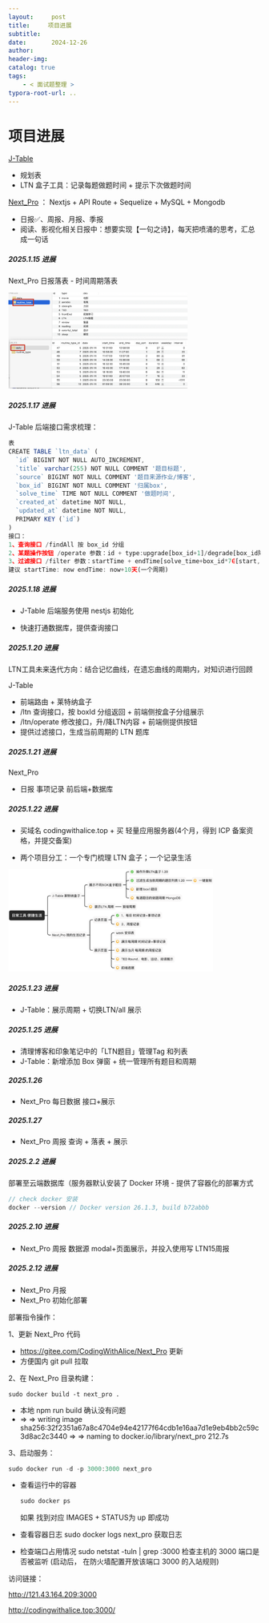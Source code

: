 ```yaml
---
layout:     post
title:     项目进展
subtitle:  
date:       2024-12-26
author:     
header-img: 
catalog: true
tags:
    - < 面试题整理 >
typora-root-url: ..
---
```




# 项目进展

[J-Table](https://github.com/CodingWithAlice/J-Table)

- 规划表
- LTN 盒子工具：记录每题做题时间 + 提示下次做题时间

 [Next_Pro](https://github.com/CodingWithAlice/Next_Pro) ： Nextjs + API Route + Sequelize + MySQL + Mongodb

-	日报✅、周报、月报、季报
-	阅读、影视化相关日报中：想要实现【一句之诗】，每天把喷涌的思考，汇总成一句话



##### 2025.1.15 进展

Next_Pro 日报落表 - 时间周期落表

<img src="/img/assets_2023/dailytable.png" alt="image-20250115202239765" style="zoom:35%;" />

##### 2025.1.17 进展

J-Table 后端接口需求梳理：

```js
表
CREATE TABLE `ltn_data` (
  `id` BIGINT NOT NULL AUTO_INCREMENT,
  `title` varchar(255) NOT NULL COMMENT '题目标题',
  `source` BIGINT NOT NULL COMMENT '题目来源作业/博客',
  `box_id` BIGINT NOT NULL COMMENT '归属box',
  `solve_time` TIME NOT NULL COMMENT '做题时间',
  `created_at` datetime NOT NULL,
  `updated_at` datetime NOT NULL,
  PRIMARY KEY (`id`)
) 
接口：
1、查询接口 /findAll 按 box_id 分组
2、某题操作按钮 /operate 参数：id + type:upgrade[box_id+1]/degrade[box_id降为1]
3、过滤接口 /filter 参数：startTime + endTime[solve_time+box_id*7∈[start,end]]
建议 startTime: now endTime: now+10天(一个周期)
```



##### 2025.1.18 进展

- J-Table 后端服务使用 nestjs 初始化

- 快速打通数据库，提供查询接口



##### 2025.1.20 进展

LTN工具未来迭代方向：结合记忆曲线，在遗忘曲线的周期内，对知识进行回顾

J-Table

- 前端路由 + 莱特纳盒子
- /ltn 查询接口，按 boxId 分组返回 + 前端侧按盒子分组展示
- /ltn/operate 修改接口，升/降LTN内容 + 前端侧提供按钮
- 提供过滤接口，生成当前周期的 LTN 题库

##### 2025.1.21 进展

Next_Pro

-	日报 事项记录 前后端+数据库

##### 2025.1.22 进展

- 买域名 codingwithalice.top + 买 轻量应用服务器(4个月，得到 ICP 备案资格，并提交备案)

- 两个项目分工：一个专门梳理 LTN 盒子；一个记录生活

<img src="/img/assets_2025/image-20250122165531204.png" alt="image-20250122165531204" style="zoom:40%;" />

##### 2025.1.23 进展

- J-Table：展示周期 + 切换LTN/all 展示

##### 2025.1.25 进展

- 清理博客和印象笔记中的「LTN题目」管理Tag 和列表
- J-Table：新增添加 Box 弹窗 + 统一管理所有题目和周期

##### 2025.1.26

- Next_Pro 每日数据 接口+展示

##### 2025.1.27

- Next_Pro 周报 查询 + 落表 + 展示

##### 2025.2.2  进展

部署至云端数据库（服务器默认安装了 Docker 环境 - 提供了容器化的部署方式

```js
// check docker 安装
docker --version // Docker version 26.1.3, build b72abbb
```

##### 2025.2.10  进展

- Next_Pro 周报 数据源 modal+页面展示，并投入使用写 LTN15周报

##### 2025.2.12 进展

- Next_Pro 月报
- Next_Pro 初始化部署

部署指令操作：

1、更新 Next_Pro 代码

- https://gitee.com/CodingWithAlice/Next_Pro 更新
- 方便国内 git pull 拉取

2、在 Next_Pro 目录构建：

```
sudo docker build -t next_pro .
```

- 本地 npm run build 确认没有问题
- => => writing image sha256:32f2351a67a8c4704e94e42177f64cdb1e16aa7d1e9eb4bb2c59c3d8ac2c3440
   => => naming to docker.io/library/next_pro 212.7s

3、启动服务：

```js
sudo docker run -d -p 3000:3000 next_pro
```

- 查看运行中的容器 

   ```js
   sudo docker ps
   ```

   如果 找到对应 IMAGES + STATUS为 up 即成功

- 查看容器日志 sudo docker logs next_pro 获取日志

- 检查端口占用情况 sudo netstat -tuln | grep :3000 检查主机的 3000 端口是否被监听
  (启动后， 在防火墙配置开放该端口  3000  的入站规则)

访问链接：

http://121.43.164.209:3000

http://codingwithalice.top:3000/
